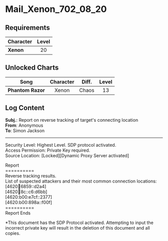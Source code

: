 # Mail_Xenon_702_08_20
## Requirements
|Character|Level|
|---------|:---:|
|**Xenon**| 20  |

## Unlocked Charts
|      Song       |Character|Diff.|Level|
|-----------------|:-------:|:---:|:---:|
|**Phantom Razor**|  Xenon  |Chaos| 13  |

## Log Content
**Subj.**: Report on reverse tracking of target's connecting location<br>
**From**: Anonymous<br>
**To**: Simon Jackson
___
Security Level: Highest Level. SDP protocol activated.<br>
Access Permission: Private Key required.<br>
Source Location: [Locked][Dynamic Proxy Server activated]

Report<br>
==========<br>
Reverse tracking results.<br>
List of suspected attackers and their most common connection locations:<br>
[4620:100:6859::d2a4]<br>
[4620:100:8c::c6:d6bb]<br>
[4620:b00:e7cf::2377]<br>
[4620:b00:898a::f00f]<br>
==========<br>
Report Ends

\*This document has the SDP Protocol activated. Attempting to input the incorrect private key will result in the deletion of this document and all copies.
